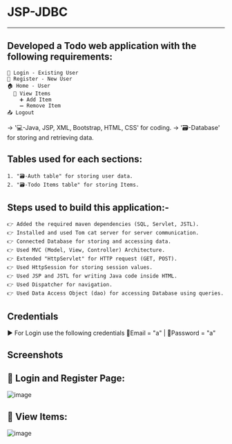 # JSP-JDBC
----------

Developed a Todo web application with the following requirements:
-----------------------------------------------------------------
    👤 Login - Existing User
    👥 Register - New User
    🏠 Home - User
      👀 View Items 
        ➕ Add Item 
        ➖ Remove Item
    📤 Logout


-> '💻-Java, JSP, XML, Bootstrap, HTML, CSS' for coding.
-> '🗃️-Database' for storing and retrieving data.


Tables used for each sections:
-----------------------------
    1. "🗃️-Auth table" for storing user data.
    2. "🗃️-Todo Items table" for storing Items.

    
Steps used to build this application:-
-------------------------------------
    👉 Added the required maven dependencies (SQL, Servlet, JSTL).
    👉 Installed and used Tom cat server for server communication.
    👉 Connected Database for storing and accessing data.
    👉 Used MVC (Model, View, Controller) Architecture.
    👉 Extended "HttpServlet" for HTTP request (GET, POST).
    👉 Used HttpSession for storing session values.
    👉 Used JSP and JSTL for writing Java code inside HTML.
    👉 Used Dispatcher for navigation.
    👉 Used Data Access Object (dao) for accessing Database using queries.


Credentials 
-----------
  ▶️ For Login use the following credentials
      📧Email = "a" | 🔐Password = "a"



Screenshots
-----------

👤 Login and Register Page:
---------------------------
![image](https://github.com/KarthigaGurusamy/JSP-JDBC/assets/145537707/db6689cb-b80c-4a2a-af9f-94e9dc913294)


👀 View Items: 
-------------
![image](https://github.com/KarthigaGurusamy/JSP-JDBC/assets/145537707/631bf3cd-82a1-453a-ae98-90098b281e8e)

  




  
